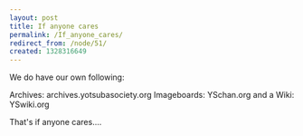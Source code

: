 ```yaml
---
layout: post
title: If anyone cares
permalink: /If_anyone_cares/
redirect_from: /node/51/
created: 1328316649
---
```

We do have our own following:

Archives: archives.yotsubasociety.org
Imageboards: YSchan.org
and a Wiki: YSwiki.org

That's if anyone cares....
